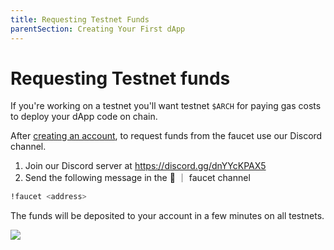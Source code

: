 ```yaml
---
title: Requesting Testnet Funds
parentSection: Creating Your First dApp
---
```


# Requesting Testnet funds

If you're working on a testnet you'll want testnet `$ARCH` for paying gas costs to deploy your dApp code on chain.

After [creating an account](../../getting-started/setup.md#creating-an-account), to request funds from the faucet use our Discord channel.

1. Join our Discord server at https://discord.gg/dnYYcKPAX5
2. Send the following message in the 🚰 ｜ faucet channel

```bash
!faucet <address>
```

The funds will be deposited to your account in a few minutes on all testnets.

![](../../../assets/archway-discord-faucet.png)
